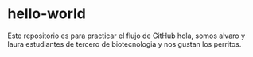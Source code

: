 # hello-world
Este repositorio es para practicar el flujo de GitHub
hola, somos alvaro y laura estudiantes de tercero de biotecnologia y nos gustan los perritos.
